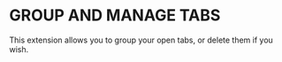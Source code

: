 <h1>GROUP AND MANAGE TABS</h1>

<p>
This extension allows you to group your open tabs, or delete them if you wish.
</p>